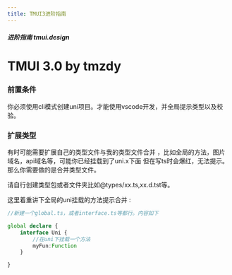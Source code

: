 ```yaml
---
title: TMUI3进阶指南
---
```


<dirtoc></dirtoc>

##### 进阶指南 tmui.design

# TMUI 3.0 by tmzdy

### 前置条件
你必须使用cli模式创建uni项目。才能使用vscode开发，并全局提示类型以及校验。

### 扩展类型
有时可能需要扩展自己的类型文件与我的类型文件合并 ，比如全局的方法，图片域名，api域名等，可能你已经挂载到了uni.x下面
但在写ts时会爆红，无法提示。那么你需要做的是合并类型文件。

请自行创建类型包或者文件夹比如@types/xx.ts,xx.d.tst等。

这里着重讲下全局的uni挂载的方法提示合并 :
```ts
//新建一个global.ts，或者interface.ts等都行。内容如下

global declare {
	interface Uni {
        //在uni下挂载一个方法
        myFun:Function
    }

}



```
